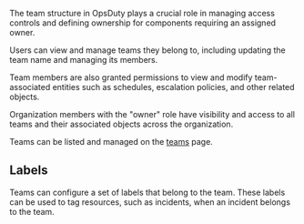 The team structure in OpsDuty plays a crucial role in managing access controls
and defining ownership for components requiring an assigned owner.

Users can view and manage teams they belong to, including updating the team name
and managing its members.

Team members are also granted permissions to view and modify team-associated
entities such as schedules, escalation policies, and other related objects.

Organization members with the "owner" role have visibility and access to all
teams and their associated objects across the organization.

Teams can be listed and managed on the [teams](https://opsduty.io/app/teams)
page.

## Labels

Teams can configure a set of labels that belong to the team. These labels can be
used to tag resources, such as incidents, when an incident belongs to the team.
